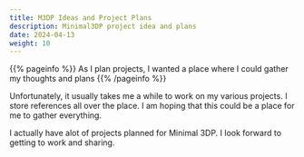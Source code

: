```yaml
---
title: M3DP Ideas and Project Plans
description: Minimal3DP project idea and plans
date: 2024-04-13
weight: 10
---
```


{{% pageinfo %}}
As I plan projects, I wanted a place where I could gather my thoughts and plans
{{% /pageinfo %}}

Unfortunately, it usually takes me a while to work on my various projects. I store references all over the place. I am hoping that this could be a place for me to gather everything.

I actually have alot of projects planned for Minimal 3DP. I look forward to getting to work and sharing.
